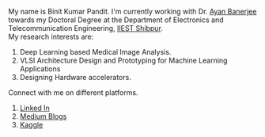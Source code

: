 My name is Binit Kumar Pandit. I'm currently working with Dr. [Ayan Banerjee](https://www.iiests.ac.in/IIEST/Faculty/telecom-ayan/) towards my Doctoral Degree at the Department of Electronics and Telecommunication Engineering, [IIEST Shibpur](https://www.iiests.ac.in/).\
My research interests are:
1. Deep Learning based Medical Image Analysis.
2. VLSI Architecture Design and Prototyping for Machine Learning Applications
3. Designing Hardware accelerators.

Connect with me on different platforms.
1. [Linked In](https://www.linkedin.com/in/binit-kumar-pandit/)
2. [Medium Blogs](https://binitpandit.medium.com/)
3. [Kaggle](https://www.kaggle.com/binitkumarpandit)
